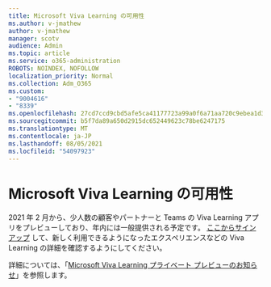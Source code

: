 ```yaml
---
title: Microsoft Viva Learning の可用性
ms.author: v-jmathew
author: v-jmathew
manager: scotv
audience: Admin
ms.topic: article
ms.service: o365-administration
ROBOTS: NOINDEX, NOFOLLOW
localization_priority: Normal
ms.collection: Adm_O365
ms.custom:
- "9004616"
- "8339"
ms.openlocfilehash: 27cd7ccd9cbd5afe5ca41177723a99a0f6a71aa720c9ebea1d3889bcbb140d20
ms.sourcegitcommit: b5f7da89a650d2915dc652449623c78be6247175
ms.translationtype: MT
ms.contentlocale: ja-JP
ms.lasthandoff: 08/05/2021
ms.locfileid: "54097923"
---
```

# <a name="microsoft-viva-learning-availability"></a>Microsoft Viva Learning の可用性

2021 年 2 月から、少人数の顧客やパートナーと Teams の Viva Learning アプリをプレビューしており、年内には一般提供される予定です。 [ここからサインアップ](https://aka.ms/VivaLearningSignup) して、新しく利用できるようになったエクスペリエンスなどの Viva Learning の詳細を確認するようにしてください。

詳細については、「[Microsoft Viva Learning プライベート プレビューのお知らせ](https://techcommunity.microsoft.com/t5/microsoft-viva-blog/announcing-microsoft-viva-learning-private-preview/ba-p/2107023)」を参照します。
